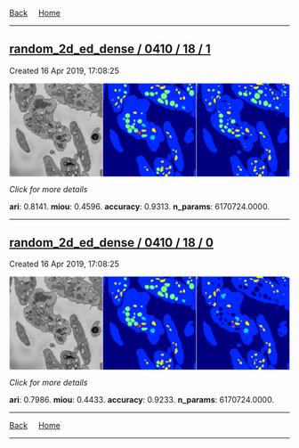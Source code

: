 
[Back](..)&nbsp;&nbsp;&nbsp;&nbsp;&nbsp;[Home](https://leapmanlab.github.io/snapshots)

---

<div class="summary"><a href="1"><h2>random_2d_ed_dense / 0410 / 18 / 1</h2></a><p>Created 16 Apr 2019, 17:08:25
</p><a href="1"><img src="1/media/summary.png" align="center"></a><p>
<i>Click for more details</i>
</p></div>

**ari**: 0.8141. **miou**: 0.4596. **accuracy**: 0.9313. **n_params**: 6170724.0000. 

---

<div class="summary"><a href="0"><h2>random_2d_ed_dense / 0410 / 18 / 0</h2></a><p>Created 16 Apr 2019, 17:08:25
</p><a href="0"><img src="0/media/summary.png" align="center"></a><p>
<i>Click for more details</i>
</p></div>

**ari**: 0.7986. **miou**: 0.4433. **accuracy**: 0.9233. **n_params**: 6170724.0000. 

---

[Back](..)&nbsp;&nbsp;&nbsp;&nbsp;&nbsp;[Home](https://leapmanlab.github.io/snapshots)

---